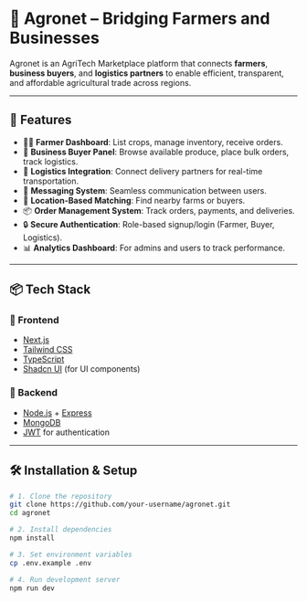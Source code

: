 # 🌾 Agronet – Bridging Farmers and Businesses

Agronet is an AgriTech Marketplace platform that connects **farmers**, **business buyers**, and **logistics partners** to enable efficient, transparent, and affordable agricultural trade across regions.

---

## 🚀 Features

- 👨‍🌾 **Farmer Dashboard**: List crops, manage inventory, receive orders.
- 🏢 **Business Buyer Panel**: Browse available produce, place bulk orders, track logistics.
- 🚚 **Logistics Integration**: Connect delivery partners for real-time transportation.
- 💬 **Messaging System**: Seamless communication between users.
- 📍 **Location-Based Matching**: Find nearby farms or buyers.
- 📦 **Order Management System**: Track orders, payments, and deliveries.
- 🔒 **Secure Authentication**: Role-based signup/login (Farmer, Buyer, Logistics).
- 📊 **Analytics Dashboard**: For admins and users to track performance.

---

## 📦 Tech Stack

### 🔹 Frontend
- [Next.js](https://nextjs.org/)
- [Tailwind CSS](https://tailwindcss.com/)
- [TypeScript](https://www.typescriptlang.org/)
- [Shadcn UI](https://ui.shadcn.com/) (for UI components)

### 🔹 Backend
- [Node.js](https://nodejs.org/) + [Express](https://expressjs.com/) 
- [MongoDB](https://www.mongodb.com/) 
- [JWT](https://jwt.io/) for authentication

---

## 🛠️ Installation & Setup

```bash
# 1. Clone the repository
git clone https://github.com/your-username/agronet.git
cd agronet

# 2. Install dependencies
npm install

# 3. Set environment variables
cp .env.example .env

# 4. Run development server
npm run dev
